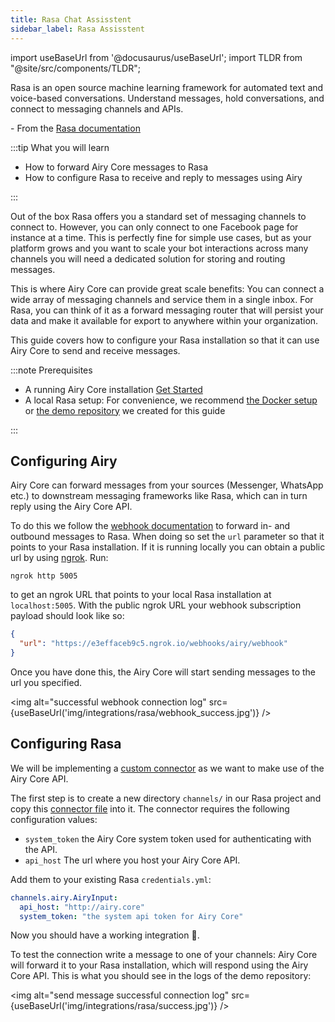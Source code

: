 ```yaml
---
title: Rasa Chat Assisstent
sidebar_label: Rasa Assisstent
---
```


import useBaseUrl from '@docusaurus/useBaseUrl';
import TLDR from "@site/src/components/TLDR";

<TLDR>

Rasa is an open source machine learning framework for automated text and voice-based conversations. Understand messages, hold conversations, and connect to messaging channels and APIs.

\- From the [Rasa documentation](https://rasa.com/docs/rasa/)

</TLDR>

:::tip What you will learn

- How to forward Airy Core messages to Rasa
- How to configure Rasa to receive and reply to messages using Airy

:::

Out of the box Rasa offers you a standard set of messaging channels to connect
to. However, you can only connect to one Facebook page for instance at a time.
This is perfectly fine for simple use cases, but as your platform grows and you
want to scale your bot interactions across many channels you will need a
dedicated solution for storing and routing messages.

This is where Airy Core can provide great scale benefits: You can connect a wide
array of messaging channels and service them in a single inbox. For Rasa, you
can think of it as a forward messaging router that will persist your data and
make it available for export to anywhere within your organization.

This guide covers how to configure your Rasa installation so that it can use
Airy Core to send and receive messages.

:::note Prerequisites

- A running Airy Core installation [Get
  Started](getting-started/installation/introduction.md)
- A local Rasa setup: For convenience, we recommend [the Docker setup](https://rasa.com/docs/rasa/docker/building-in-docker/) or [the demo repository](https://github.com/airyhq/rasa-demo) we created for this guide

:::

## Configuring Airy

Airy Core can forward messages from your sources (Messenger, WhatsApp etc.) to
downstream messaging frameworks like Rasa, which can in turn reply using the
Airy Core API.

To do this we follow the [webhook documentation](api/webhook.md) to forward in-
and outbound messages to Rasa. When doing so set the `url` parameter so that it
points to your Rasa installation. If it is running locally you can obtain a
public url by using [ngrok](https://ngrok.com/). Run:

```shell script
ngrok http 5005
```

to get an ngrok URL that points to your local Rasa installation at
`localhost:5005`. With the public ngrok URL your webhook subscription payload
should look like so:

```json
{
  "url": "https://e3effaceb9c5.ngrok.io/webhooks/airy/webhook"
}
```

Once you have done this, the Airy Core will start sending messages to the url
you specified.

<img alt="successful webhook connection log" src={useBaseUrl('img/integrations/rasa/webhook_success.jpg')} />

## Configuring Rasa

We will be implementing a [custom
connector](https://rasa.com/docs/rasa/connectors/custom-connectors/) as we want
to make use of the Airy Core API.

The first step is to create a new directory `channels/` in our Rasa project and
copy this [connector
file](https://github.com/airyhq/rasa-demo/blob/master/channels/airy.py) into it.
The connector requires the following configuration values:

- `system_token` the Airy Core system token used for authenticating with the API.
- `api_host` The url where you host your Airy Core API.

Add them to your existing Rasa `credentials.yml`:

```yaml
channels.airy.AiryInput:
  api_host: "http://airy.core"
  system_token: "the system api token for Airy Core"
```

Now you should have a working integration 🎉.

To test the connection write a message to one of your channels: Airy Core will
forward it to your Rasa installation, which will respond using the Airy Core
API. This is what you should see in the logs of the demo repository:

<img alt="send message successful connection log"
src={useBaseUrl('img/integrations/rasa/success.jpg')} />
